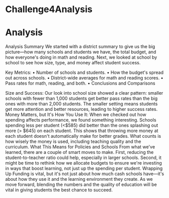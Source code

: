 # Challenge4Analysis
# Analysis
Analysis Summary
We started with a district summary to give us the big picture—how many schools
and students we have, the total budget, and how everyone's doing in math and 
reading. Next, we looked at school by school to see how size, type, and money 
affect student success.

Key Metrics:
•	Number of schools and students.
•	How the budget's spread out across schools.
•	District-wide averages for math and reading scores.
•	Pass rates for math, reading, and both.
•	Conclusions and Comparisons

Size and Success: Our look into school size showed a clear pattern: smaller schools
with fewer than 1,000 students get better pass rates than the big ones with more 
than 2,000 students. The smaller setting means students get more attention and 
better resources, leading to higher success rates.
Money Matters, but It's How You Use It: When we checked out how spending affects 
performance, we found something interesting. Schools spending less per student (<$585) 
did better than the ones splashing out more (> $645) on each student. This shows that 
throwing more money at each student doesn't automatically make for better grades. What
counts is how wisely the money is used, including teaching quality and the curriculum.
What This Means for Policies and Schools
From what we've learned, there are a couple of smart moves to make. First, reducing 
the student-to-teacher ratio could help, especially in larger schools. Second, it might
be time to rethink how we allocate budgets to ensure we're investing in ways that boost
learning, not just up the spending per student.
Wrapping Up
Funding is vital, but it's not just about how much cash schools have—it's about how they 
use it and the learning environment they create. As we move forward, blending the numbers 
and the quality of education will be vital in giving students the best chance to succeed.
